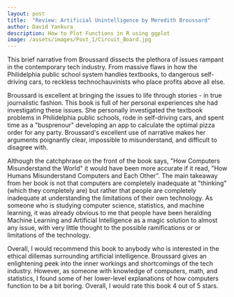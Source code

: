 ```yaml
---
layout: post
title:  "Review: Artificial Unintelligence by Meredith Broussard"
author: David Yankura
description: How to Plot Functions in R using ggplot
image: /assets/images/Post_1/Circuit_Board.jpg
---
```


This brief narrative from Broussard dissects the plethora of issues rampant in the contemporary tech industry. From massive flaws in how the Philidelphia public school system handles textbooks, to dangerous self-driving cars, to reckless technochauvinists who place profits above all else. 

Broussard is excellent at bringing the issues to life through stories - in true journalistic fashion. This book is full of her personal experiences she had investigating these issues. She personally investigated the textbook problems in Philidelphia public schools, rode in self-driving cars, and spent time as a "busprenour" developing an app to calculate the optimal pizza order for any party. Broussard's excellent use of narrative makes her arguments poignantly clear, impossible to misunderstand, and difficult to disagree with. 

Although the catchphrase on the front of the book says, "How Computers Misunderstand the World" it would have been more accurate if it read, "How Humans Misunderstand Computers and Each Other". The main takeaway from her book is not that computers are completely inadequate at "thinking" (which they completely are) but rather that people are completely inadequate at understanding the limitations of their own technology. As someone who is studying computer science, statistics, and machine learning, it was already obvious to me that people have been heralding Machine Learning and Artificial Intelligence as a magic solution to almost any issue, with very little thought to the possible ramifications or or limitations of the technology. 

Overall, I would recommend this book to anybody who is interested in the ethical dillemas surrounding artificial intelligence. Broussard gives an enlightening peek into the inner workings and shortcomings of the tech industry. However, as someone with knowledge of computers, math, and statistics, I found some of her lower-level explanations of how computers function to be a bit boring. Overall, I would rate this book 4 out of 5 stars. 
